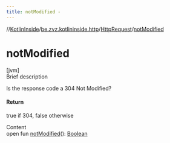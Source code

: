 ```yaml
---
title: notModified -
---
```

//[KotlinInside](../../index.md)/[be.zvz.kotlininside.http](../index.md)/[HttpRequest](index.md)/[notModified](not-modified.md)



# notModified  
[jvm]  
Brief description  


Is the response code a 304 Not Modified?



#### Return  


true if 304, false otherwise

  
Content  
open fun [notModified](not-modified.md)(): [Boolean](https://kotlinlang.org/api/latest/jvm/stdlib/kotlin/-boolean/index.html)  



